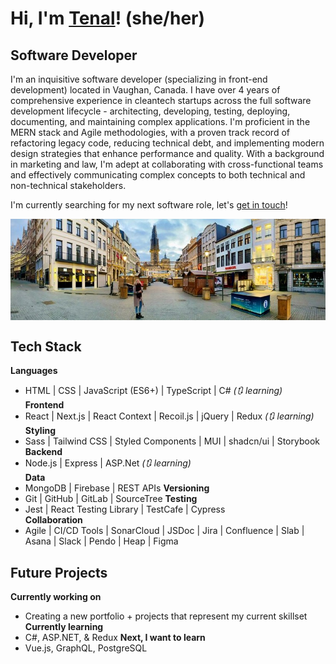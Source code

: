 # Hi, I'm [Tenal](https://tenalbourchier.com/)! (she/her)


## Software Developer 

I'm an inquisitive software developer (specializing in front-end development) located in Vaughan, Canada. I have over 4 years of comprehensive experience in cleantech startups across the full software development lifecycle - architecting, developing, testing, deploying, documenting, and maintaining complex applications. I'm proficient in the MERN stack and Agile methodologies, with a proven track record of refactoring legacy code, reducing technical debt, and implementing modern design strategies that enhance performance and quality. With a background in marketing and law, I'm adept at collaborating with cross-functional teams and effectively communicating complex concepts to both technical and non-technical stakeholders. 

I'm currently searching for my next software role, let's [get in touch](https://calendly.com/tenalbourchier)! 

<p align="center">   
   <img align="center" src="./tenal-in-antwerp.jpg" alt="Tenal standing in an empty street in Antwerp, Belgium">
</p>


## Tech Stack

**Languages**
-  HTML | CSS | JavaScript (ES6+) | TypeScript | C# _(🔃 learning)_   
**Frontend**
- React | Next.js | React Context | Recoil.js | jQuery | Redux _(🔃 learning)_   
**Styling**
- Sass | Tailwind CSS | Styled Components | MUI | shadcn/ui | Storybook
**Backend**
- Node.js | Express | ASP.Net _(🔃 learning)_   
**Data**
- MongoDB | Firebase | REST APIs
**Versioning**
- Git | GitHub | GitLab | SourceTree
**Testing**
- Jest | React Testing Library | TestCafe | Cypress   
**Collaboration**
- Agile | CI/CD Tools | SonarCloud | JSDoc | Jira | Confluence | Slab | Asana | Slack | Pendo | Heap | Figma

    
## Future Projects

**Currently working on**
- Creating a new portfolio + projects that represent my current skillset      
**Currently learning**
- C#, ASP.NET, & Redux
**Next, I want to learn**
- Vue.js, GraphQL, PostgreSQL
